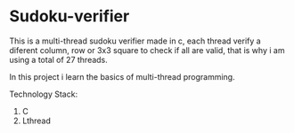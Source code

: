 # Sudoku-verifier
This is a multi-thread sudoku verifier made in c, each thread verify a diferent column, row or 3x3 square to check if all are valid, that is why i am using a total of 27 threads.

In this project i learn the basics of multi-thread programming.

Technology Stack:
  1. C
  2. Lthread

